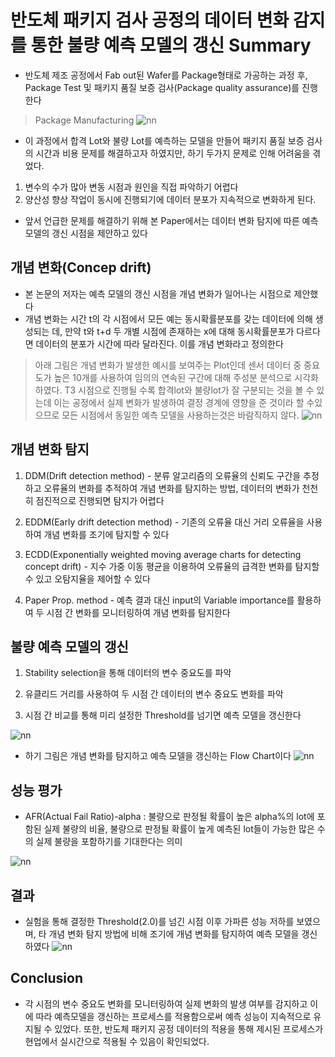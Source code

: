 # 반도체 패키지 검사 공정의 데이터 변화 감지를 통한 불량 예측 모델의 갱신 Summary

- 반도체 제조 공정에서 Fab out된 Wafer를 Package형태로 가공하는 과정 후, Package Test 및 패키지 품질 보증 검사(Package quality assurance)를 진행한다

> Package Manufacturing
![nn](./image_/1.png)

- 이 과정에서 합격 Lot와 불량 Lot를 예측하는 모델을 만들어 패키지 품질 보증 검사의 시간과 비용 문제를 해결하고자 하였지만, 하기 두가지 문제로 인해 어려움을 겪었다.
1. 변수의 수가 많아 변동 시점과 원인을 직접 파악하기 어렵다
2. 양산성 향상 작업이 동시에 진행되기에 데이터 분포가 지속적으로 변화하게 된다.

- 앞서 언급한 문제를 해결하기 위해 본 Paper에서는 데이터 변화 탐지에 따른 예측 모델의 갱신 시점을 제안하고 있다

## 개념 변화(Concep drift)

- 본 논문의 저자는 예측 모델의 갱신 시점을 개념 변화가 일어나는 시점으로 제안했다
- 개념 변화는 시간 t의 각 시점에서 모든 예는 동시확률분포를 갖는 데이터에 의해 생성되는 데, 만약 t와 t+d 두 개별 시점에 존재하는 x에 대해 동시확률분포가 다르다면 데이터의 분포가 시간에 따라 달라진다. 이를 개념 변화라고 정의한다
> 아래 그림은 개념 변화가 발생한 예시를 보여주는 Plot인데 센서 데이터 중 중요도가 높은 10개를 사용하여 임의의 연속된 구간에 대해 주성분 분석으로 시각화 하였다. T3 시점으로 진행될 수록 합격lot와 불량lot가 잘 구분되는 것을 볼 수 있는데 이는 공정에서 실제 변화가 발생하여 결정 경계에 영향을 준 것이라 할 수있으므로 모든 시점에서 동일한 예측 모델을 사용하는것은 바람직하지 않다.
![nn](./image_/2.png)

## 개념 변화 탐지

1. DDM(Drift detection method) - 분류 알고리즘의 오류율의 신뢰도 구간을 추정하고 오류율의 변화를 추적하여 개념 변화를 탐지하는 방법, 데이터의 변화가 천천히 점진적으로 진행되면 탐지가 어렵다

2. EDDM(Early drift detection method) - 기존의 오류율 대신 거리 오류율을 사용하여 개념 변화를 조기에 탐지할 수 있다

3. ECDD(Exponentially weighted moving average charts for detecting concept drift) - 지수 가중 이동 평균을 이용하여 오류율의 급격한 변화를 탐지할 수 있고 오탐지율을 제어할 수 있다

4. Paper Prop. method - 예측 결과 대신 input의 Variable importance를 활용하여 두 시점 간 변화를 모니터링하여 개념 변화를 탐지한다

## 불량 예측 모델의 갱신

1. Stability selection을 통해 데이터의 변수 중요도를 파악

2. 유클리드 거리를 사용하여 두 시점 간 데이터의 변수 중요도 변화를 파악

3. 시점 간 비교를 통해 미리 설정한 Threshold를 넘기면 예측 모델을 갱신한다

![nn](./image_/3.png)

- 하기 그림은 개념 변화를 탐지하고 예측 모델을 갱신하는 Flow Chart이다
![nn](./image_/4.png)

## 성능 평가

- AFR(Actual Fail Ratio)-alpha : 불량으로 판정될 확률이 높은 alpha%의 lot에 포함된 실제 불량의 비율, 불량으로 판정될 확률이 높게 예측된 lot들이 가능한 많은 수의 실제 불량을 포함하기를 기대한다는 의미

![nn](./image_/5.png)

## 결과

- 실험을 통해 결정한 Threshold(2.0)를 넘긴 시점 이후 가파른 성능 저하를 보였으며, 타 개념 변화 탐지 방법에 비해 조기에 개념 변화를 탐지하여 예측 모델을 갱신하였다
![nn](./image_/6.png)

## Conclusion

- 각 시점의 변수 중요도 변화를 모니터링하여 실제 변화의 발생 여부를 감지하고 이에 따라 예측모델을 갱신하는 프로세스를 적용함으로써 예측 성능이 지속적으로 유지될 수 있었다. 또한, 반도체 패키지 공정 데이터의 적용을 통해 제시된 프로세스가 현업에서 실시간으로 적용될 수 있음이 확인되었다.


```python

```
